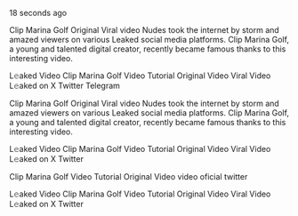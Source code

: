 18 seconds ago

Clip Marina Golf Original Viral video Nudes took the internet by storm and amazed viewers on various Leaked social media platforms. Clip Marina Golf, a young and talented digital creator, recently became famous thanks to this interesting video.

L𝚎aked Video Clip Marina Golf Video Tutorial Original Video Viral Video L𝚎aked on X Twitter Telegram

Clip Marina Golf Original Viral video Nudes took the internet by storm and amazed viewers on various Leaked social media platforms. Clip Marina Golf, a young and talented digital creator, recently became famous thanks to this interesting video.

L𝚎aked Video Clip Marina Golf Video Tutorial Original Video Viral Video L𝚎aked on X Twitter

Clip Marina Golf Video Tutorial Original Video video oficial twitter

L𝚎aked Video Clip Marina Golf Video Tutorial Original Video Viral Video L𝚎aked on X Twitter

